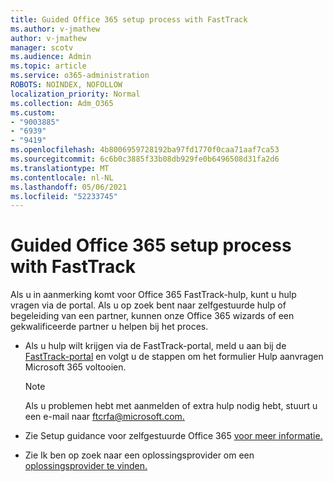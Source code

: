 ```yaml
---
title: Guided Office 365 setup process with FastTrack
ms.author: v-jmathew
author: v-jmathew
manager: scotv
ms.audience: Admin
ms.topic: article
ms.service: o365-administration
ROBOTS: NOINDEX, NOFOLLOW
localization_priority: Normal
ms.collection: Adm_O365
ms.custom:
- "9003885"
- "6939"
- "9419"
ms.openlocfilehash: 4b8006959728192ba97fd1770f0caa71aaf7ca53
ms.sourcegitcommit: 6c6b0c3885f33b08db929fe0b6496508d31fa2d6
ms.translationtype: MT
ms.contentlocale: nl-NL
ms.lasthandoff: 05/06/2021
ms.locfileid: "52233745"
---
```

# <a name="guided-office-365-setup-process-with-fasttrack"></a>Guided Office 365 setup process with FastTrack

Als u in aanmerking komt voor Office 365 FastTrack-hulp, kunt u hulp vragen via de portal. Als u op zoek bent naar zelfgestuurde hulp of begeleiding van een partner, kunnen onze Office 365 wizards of een gekwalificeerde partner u helpen bij het proces.

- Als u hulp wilt krijgen via de FastTrack-portal, meld u aan bij de [FastTrack-portal](https://go.microsoft.com/fwlink/?linkid=2125443) en volgt u de stappen om het formulier Hulp aanvragen Microsoft 365 voltooien.

    > [!NOTE]
    > Als u problemen hebt met aanmelden of extra hulp nodig hebt, stuurt u een e-mail naar [ftcrfa@microsoft.com.](mailto:ftcrfa@microsoft.com)

- Zie Setup guidance voor zelfgestuurde Office 365 [voor meer informatie.](https://go.microsoft.com/fwlink/?linkid=2125827)
- Zie Ik ben op zoek naar een oplossingsprovider om een [oplossingsprovider te vinden.](https://go.microsoft.com/fwlink/?linkid=2125918)